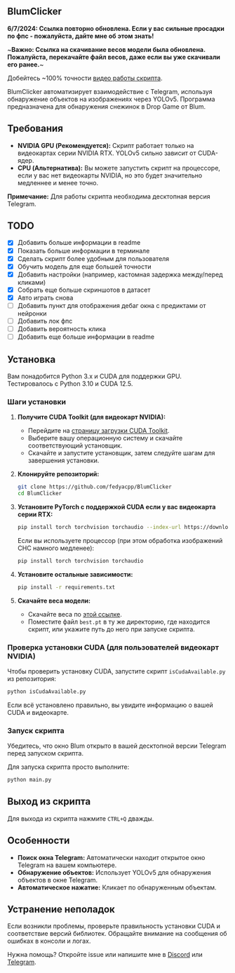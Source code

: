 ## BlumClicker

**6/7/2024: Ссылка повторно обновлена. Если у вас сильные просадки по фпс - пожалуйста, дайте мне об этом знать!**

~**Важно: Ссылка на скачивание весов модели была обновлена. Пожалуйста, перекачайте файл весов, даже если вы уже скачивали его ранее.**~

Добейтесь ~100% точности [видео работы скрипта](https://photos.app.goo.gl/TYiW38Hc1g3Qqbnu5).

BlumClicker автоматизирует взаимодействие с Telegram, используя обнаружение объектов на изображениях через YOLOv5. Программа предназначена для обнаружения снежинок в Drop Game от Blum.

## Требования

* **NVIDIA GPU (Рекомендуется):** Скрипт работает только на видеокартах серии NVIDIA RTX. YOLOv5 сильно зависит от CUDA-ядер.
* **CPU (Альтернатива):** Вы можете запустить скрипт на процессоре, если у вас нет видеокарты NVIDIA, но это будет значительно медленнее и менее точно.

**Примечание:** Для работы скрипта необходима десктопная версия Telegram.

## TODO

- [x] Добавить больше информации в readme
- [x] Показать больше информации в терминале
- [x] Сделать скрипт более удобным для пользователя
- [x] Обучить модель для еще большей точности
- [x] Добавить настройки (например, кастомная задержка между/перед кликами)
- [x] Собрать еще больше скриншотов в датасет
- [x] Авто играть снова
- [ ] Добавить пункт для отображения дебаг окна с предиктами от нейронки
- [ ] Добавить лок фпс
- [ ] Добавить вероятность клика
- [ ] Добавить еще больше информации в readme

## Установка

Вам понадобится Python 3.x и CUDA для поддержки GPU. Тестировалось с Python 3.10 и CUDA 12.5.

### Шаги установки

1. **Получите CUDA Toolkit (для видеокарт NVIDIA):**
   - Перейдите на [страницу загрузки CUDA Toolkit](https://developer.nvidia.com/cuda-downloads).
   - Выберите вашу операционную систему и скачайте соответствующий установщик.
   - Скачайте и запустите установщик, затем следуйте шагам для завершения установки.

2. **Клонируйте репозиторий:**
   ```bash
   git clone https://github.com/fedyacpp/BlumClicker
   cd BlumClicker
   ```

3. **Установите PyTorch с поддержкой CUDA если у вас видеокарта серии RTX:**
   ```bash
   pip install torch torchvision torchaudio --index-url https://download.pytorch.org/whl/cu121
   ```

   Если вы используете процессор (при этом обработка изображений СНС намного медленее):
   ```bash
   pip install torch torchvision torchaudio
   ```

4. **Установите остальные зависимости:**
   ```bash
   pip install -r requirements.txt
   ```

5. **Скачайте веса модели:**
   - Скачайте веса по [этой ссылке](https://drive.google.com/file/d/1lUTl4GulseoWs_vhPnYp0qkIYaumKMNg/view?usp=sharing).
   - Поместите файл `best.pt` в ту же директорию, где находится скрипт, или укажите путь до него при запуске скрипта.

### Проверка установки CUDA (для пользователей видеокарт NVIDIA)

Чтобы проверить установку CUDA, запустите скрипт `isCudaAvailable.py` из репозитория:

```bash
python isCudaAvailable.py
```

Если всё установлено правильно, вы увидите информацию о вашей CUDA и видеокарте.

### Запуск скрипта

Убедитесь, что окно Blum открыто в вашей десктопной версии Telegram перед запуском скрипта.

Для запуска скрипта просто выполните:
```bash
python main.py
```

## Выход из скрипта

Для выхода из скрипта нажмите `CTRL+Q` дважды.

## Особенности

- **Поиск окна Telegram:** Автоматически находит открытое окно Telegram на вашем компьютере.
- **Обнаружение объектов:** Использует YOLOv5 для обнаружения объектов в окне Telegram.
- **Автоматическое нажатие:** Кликает по обнаруженным объектам.

## Устранение неполадок

Если возникли проблемы, проверьте правильность установки CUDA и соответствие версий библиотек. Обращайте внимание на сообщения об ошибках в консоли и логах.

Нужна помощь? Откройте issue или напишите мне в [Discord](https://discord.com/users/fedyacpp) или [Telegram](t.me/fedyacpp).
